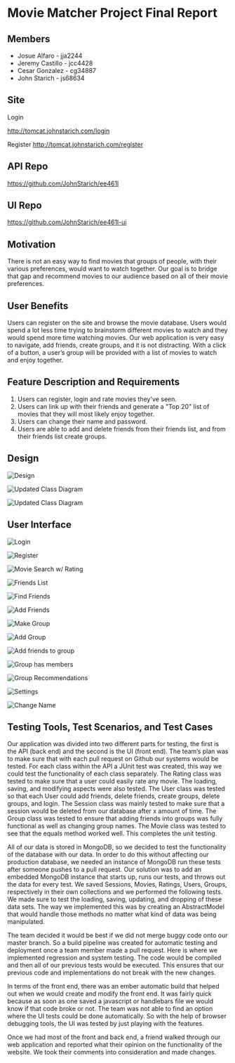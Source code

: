 # Movie Matcher Project Final Report

## Members

* Josue Alfaro - jja2244
* Jeremy Castillo - jcc4428
* Cesar Gonzalez - cg34887
* John Starich - js68634

## Site

Login

<http://tomcat.johnstarich.com/login>

Register
<http://tomcat.johnstarich.com/register>

## API Repo
<https://github.com/JohnStarich/ee461l>

## UI Repo
<https://github.com/JohnStarich/ee461l-ui>

## Motivation

There is not an easy way to find movies that groups of people, with their various preferences, would want to watch together. Our goal is to bridge that gap and recommend movies to our audience based on all of their movie preferences.

## User Benefits

Users can register on the site and browse the movie database. Users would spend a lot less time trying to brainstorm different movies to watch and they would spend more time watching movies. Our web application is very easy to navigate, add friends, create groups, and it is not distracting. With a click of a button, a user’s group will be provided with a list of movies to watch and enjoy together.

## Feature Description and Requirements

1. Users can register, login and rate movies they've seen.
2. Users can link up with their friends and generate a "Top 20" list of movies that they will most likely enjoy together. 
3. Users can change their name and password. 
4. Users are able to add and delete friends from their friends list, and from their friends list create groups.

## Design

![Design](screenshots/design.png)

![Updated Class Diagram](screenshots/classDiagram1.png)

![Updated Class Diagram](screenshots/classDiagram2.png)

## User Interface

![Login](screenshots/login.png)

![Register](screenshots/register.png)

![Movie Search w/ Rating](screenshots/movie_search_wrating.png)

![Friends List](screenshots/friendslist.png)

![Find Friends](screenshots/findfriends.png)

![Add Friends](screenshots/addfriends.png)

![Make Group](screenshots/makegroup.png)

![Add Group](screenshots/addedgroup.png)

![Add friends to group](screenshots/addfriendstogroup.png)

![Group has members](screenshots/grouphasfriends.png)

![Group Recommendations](screenshots/grouprecommendations.png)

![Settings](screenshots/settings.png)

![Change Name](screenshots/changename.png)

## Testing Tools, Test Scenarios, and Test Cases

Our application was divided into two different parts for testing, the first is the API (back end) and the second is the UI (front end). The team’s plan was to make sure that with each pull request on Github our systems would be tested. 
For each class within the API a JUnit test was created, this way we could test the functionality of each class separately. The Rating class was tested to make sure that a user could easily rate any movie. The loading, saving, and modifying aspects were also tested. The User class was tested so that each User could add friends, delete friends, create groups, delete groups, and login. The Session class was mainly tested to make sure that a session would be deleted from our database after x amount of time. The Group class was tested to ensure that adding friends into groups was fully functional as well as changing group names. The Movie class was tested to see that the equals method worked well. This completes the unit testing. 

All of our data is stored in MongoDB, so we decided to test the functionality of the database with our data. In order to do this without affecting our production database, we needed an instance of MongoDB run these tests after someone pushes to a pull request. Our solution was to add an embedded MongoDB instance that starts up, runs our tests, and throws out the data for every test. We saved Sessions, Movies, Ratings, Users, Groups, respectively in their own collections and we performed the following tests. We made sure to test the loading, saving, updating, and dropping of these data sets. The way we implemented this was by creating an AbstractModel that would handle those methods no matter what kind of data was being manipulated. 

The team decided it would be best if we did not merge buggy code onto our master branch. So a build pipeline was created for automatic testing and deployment once a team member made a pull request. Here is where we implemented regression and system testing. The code would be compiled and then all of our previous tests would be executed. This ensures that our previous code and implementations do not break with the new changes.

In terms of the front end, there was an ember automatic build that helped out when we would create and modify the front end. It was fairly quick because as soon as one saved a javascript or handlebars file we would know if that code broke or not. The team was not able to find an option where the UI tests could be done automatically. So with the help of browser debugging tools, the UI was tested by just playing with the features. 

Once we had most of the front and back end, a friend walked through our web application and reported what their opinion on the functionality of the website. We took their comments into consideration and made changes.

